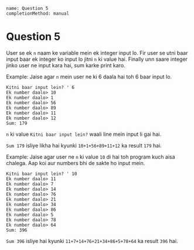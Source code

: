 ```ngMeta
name: Question 5
completionMethod: manual
```

# Question 5

User se ek `n` naam ke variable mein ek integer input lo.
Fir user se utni baar input baar ek integer ko input lo jitni `n` ki value hai.
Finally unn saare integer jinko user ne input kara hai, sum karke print karo.

Example: Jaise agar `n` mein user ne ki 6 daala hai toh 6 baar input lo.

```
Kitni baar input lein? ' 6
Ek number daalo> 10
Ek number daalo> 1
Ek number daalo> 56
Ek number daalo> 89
Ek number daalo> 11
Ek number daalo> 12
Sum: 179
```

`n` ki value `Kitni baar input lein?` waali line mein input li gai hai.

`Sum 179` isliye likha hai kyunki `10+1+56+89+11+12` ka result `179` hai.

Example: Jaise agar user ne `n` ki value `10` di hai toh program kuch aisa chalega. Aap koi aur numbers bhi de sakte ho input mein.

```
Kitni baar input lein? ' 10
Ek number daalo> 11
Ek number daalo> 7
Ek number daalo> 14
Ek number daalo> 76
Ek number daalo> 21
Ek number daalo> 34
Ek number daalo> 86
Ek number daalo> 5
Ek number daalo> 78
Ek number daalo> 64
Sum: 396
```

`Sum 396` isliye hai kyunki `11+7+14+76+21+34+86+5+78+64` ka result `396` hai.

